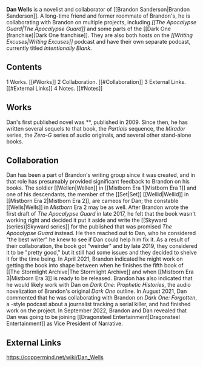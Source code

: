 **Dan Wells** is a novelist and collaborator of [[Brandon Sanderson\|Brandon Sanderson]]. A long-time friend and former roommate of Brandon's, he is collaborating with Brandon on multiple projects, including *[[The Apocalypse Guard\|The Apocalypse Guard]]* and some parts of the [[Dark One (franchise)\|Dark One franchise]]. They are also both hosts on the *[[Writing Excuses\|Writing Excuses]]* podcast and have their own separate podcast, currently titled *Intentionally Blank*.

## Contents

1 Works. [[#Works]] 
2 Collaboration. [[#Collaboration]] 
3 External Links. [[#External Links]] 
4 Notes. [[#Notes]] 


## Works
Dan's first published novel was **, published in 2009. Since then, he has written several sequels to that book, the *Partials* sequence, the *Mirador* series, the *Zero-G* series of audio originals, and several other stand-alone books.

## Collaboration
Dan has been a part of Brandon's writing group since it was created, and in that role has presumably provided significant feedback to Brandon on his books. The soldier [[Wellen\|Wellen]] in [[Mistborn Era 1\|Mistborn Era 1]] and one of his descendants, the member of the [[Set\|Set]] [[Wellid\|Wellid]] in [[Mistborn Era 2\|Mistborn Era 2]], are cameos for Dan; the constable [[Wells\|Wells]] in *Mistborn* Era 2 may be as well.
After Brandon wrote the first draft of *The Apocalypse Guard* in late 2017, he felt that the book wasn't working right and decided it put it aside and write the [[Skyward (series)\|Skyward series]] for the published that was promised *The Apocalypse Guard* instead. He then reached out to Dan, who he considered "the best writer" he knew to see if Dan could help him fix it. As a result of their collaboration, the book got "weirder" and by late 2019, they considered it to be "pretty good," but it still had some issues and they decided to shelve it for the time being. In April 2021, Brandon indicated he might work on getting the book into shape between when he finishes the fifth book of [[The Stormlight Archive\|The Stormlight Archive]] and when [[Mistborn Era 3\|Mistborn Era 3]] is ready to be released.
Brandon has also indicated that he would likely work with Dan on *Dark One: Prophetic Histories*, the audio novelization of Brandon's original *Dark One* outline. In August 2021, Dan commented that he was collaborating with Brandon on *Dark One: Forgotten*, a -style podcast about a journalist tracking a serial killer, and had finished work on the project.
In September 2022, Brandon and Dan revealed that Dan was going to be joining [[Dragonsteel Entertainment\|Dragonsteel Entertainment]] as Vice President of Narrative.

## External Links




https://coppermind.net/wiki/Dan_Wells